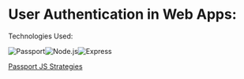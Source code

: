 # User Authentication in Web Apps:

Technologies Used:

![Passport](https://a11ybadges.com/badge?logo=passport)![Node.js](https://a11ybadges.com/badge?logo=nodedotjs)![Express](https://a11ybadges.com/badge?logo=express)

[Passport JS Strategies](https://www.passportjs.org/packages/)